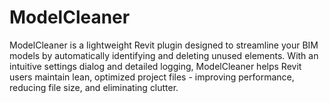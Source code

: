 # ModelCleaner
ModelCleaner is a lightweight Revit plugin designed to streamline your BIM models by automatically identifying and deleting unused elements. With an intuitive settings dialog and detailed logging, ModelCleaner helps Revit users maintain lean, optimized project files - improving performance, reducing file size, and eliminating clutter.
